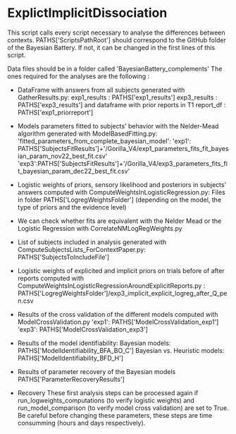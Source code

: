 # ExplictImplicitDissociation
This script calls every script necessary to analyse the differences between contexts.
PATHS['ScriptsPathRoot'] should correspond to the GitHub folder of the Bayesian Battery.
If not, it can be changed in the first lines of this script.

Data files should be in a folder called 'BayesianBattery_complements'
The ones required for the analyses are the following :
* DataFrame with answers from all subjects
  generated with GatherResults.py:
    exp1_results : PATHS['exp1_results']
    exp3_results : PATHS['exp3_results']
 and dataframe with prior reports in T1
    report_df : PATHS['exp1_priorreport']

* Models parameters fitted to subjects' behavior with the Nelder-Mead algorithm
  generated with ModelBasedFitting.py:
    'fitted_parameters_from_complete_bayesian_model':
        'exp1': PATHS['SubjectsFitResults']+'/Gorilla_V4/exp1_parameters_fits_fit_bayesian_param_nov22_best_fit.csv'
        'exp3':PATHS['SubjectsFitResults']+'/Gorilla_V4/exp3_parameters_fits_fit_bayesian_param_dec22_best_fit.csv'

* Logistic weights of priors, sensory likelihood and posteriors in subjects' answers
  computed with ComputeWeightsInLogisticRegression.py:
    Files in folder PATHS['LogregWeightsFolder'] (depending on the model, the type of priors and the evidence level)

* We can check whether fits are equivalent with the Nelder Mead or the Logistic Regression
  with CorrelateNMLogRegWeights.py

* List of subjects included in analysis
  generated with ComputeSubjectsLists_ForContextPaper.py:
    PATHS['SubjectsToIncludeFile']

* Logistic weights of explicited and implicit priors on trials before of after reports
  computed with ComputeWeightsInLogisticRegressionAroundExplicitReports.py :
   PATHS['LogregWeightsFolder']/exp3_implicit_explicit_logreg_after_Q_pen.csv

* Results of the cross validation of the different models
  computed with ModelCrossValidation.py
      'exp1': PATHS['ModelCrossValidation_exp1']
      'exp3': PATHS['ModelCrossValidation_exp3']

* Results of the model identifiability:
    Bayesian models: PATHS['ModelIdentifiability_BFA_BO_C']
    Bayesian vs. Heuristic models: PATHS['ModelIdentifiability_BFD_H']

* Results of parameter recovery of the Bayesian models
    PATHS['ParameterRecoveryResults']

* Recovery
These first analysis steps can be processed again if run_logweights_computations
(to verify logistic weights) and run_model_comparison (to verify model cross validation) are set to True.
Be careful before changing these parameters, these steps are time consumming (hours and days respectively).

